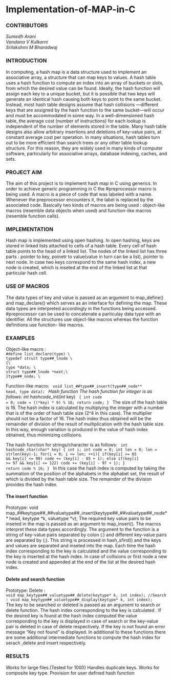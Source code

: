# Implementation-of-MAP-in-C

<h3>CONTRIBUTORS</h3>
<i>Sumedh Arani</i><br>
<i>Vandana V Kulkarni </i><br>
<i>Srilakshmi M Bharadwaj</i>

<h3>INTRODUCTION</h3>
In computing, a hash map is a data structure used to implement an associative array, a structure that can map keys to values. A hash table uses a hash function to compute an index into an array of buckets or slots, from which the desired value can be found.
Ideally, the hash function will assign each key to a unique bucket, but it is possible that two keys will generate an identical hash causing both keys to point to the same bucket. Instead, most hash table designs assume that hash collisions —different keys that are assigned by the hash function to the same bucket—will occur and must be accommodated in some way.
In a well-dimensioned hash table, the average cost (number of instructions) for each lookup is independent of the number of elements stored in the table. Many hash table designs also allow arbitrary insertions and deletions of key-value pairs, at constant average cost per operation.
In many situations, hash tables turn out to be more efficient than search trees or any other table lookup structure. For this reason, they are widely used in many kinds of computer software, particularly for associative arrays, database indexing, caches, and sets.
<h3>PROJECT AIM</h3>
The aim of this project is to implement hash map in C using generics. In order to achieve generic programming in C the #preprocessor macro is being used. A macro is a piece of code that was labeled with a name. Whenever the preprocessor encounters it, the label is replaced by the associated code. Basically two kinds of macros are being used : object-like macros
(resemble data objects when used) and function-like macros (resemble function calls).
 <h3>IMPLEMENTATION</h3>
Hash map is implemented using open hashing. In open hashing, keys are stored in linked lists attached to cells of a hash table. Every cell of hash table points to the head of a linked list. The nodes of the linked list has three parts : pointer to key, poinetr to value(value in turn can be a list), pointer to next node. In case two keys correspond to the same hash index, a new node is created, which is inseted at the end of the linked list at that particular hash cell.

<h3>USE OF MACROS</h3>
The data types of key and value is passed as an argument to map_define() and map_declare() which serves as an interface for defining the map. These data types are interpreted accordingly in the functions being accessed. #preprocessor can be used to concatenate a particulay data type with an identifier. All the structures use object-like macros whereas the function definitions use function- like macros.

<h3>EXAMPLES</h3>
Object-like macro : 
<code>
#define list_declare(type) \
typedef struct type##_lnode \
{\
type *data; \
struct type##_lnode *next;\
}type##_node; \
</code>

Function-like macro:
<code>
void list_##type##_insert(type##_node** head, type *data);
</code>
Hash function
The hash function for integer is as follows: int hashcode_int(int* key)
<code>
{
  int code = 0;
  code = ((*key) * 9) % 16;
  return code; 
}
</code>
The size of the hash table is 16. The hash index is calculated by multiplying the integer with a number that is of the order of hash table size (2^4 in this case). The multiplier should not be a factor of 16. The hash index thus obtained will be the remainder of division of the result of multiplication with the hash table size. In this way, enough variation is produced in the value of hash index obtained, thus minimizing collisions.

 The hash function for strings/character is as follows:
 <code>
int hashcode_char(char* key)
{
 int i;
 int code = 0;
 int len = 0;
 len = strlen(key)-1; for(i = 0; i <= len; ++i){
 if(key[i] >= 65 && key[i] <= 90) code += (key[i] - 65 + 1);
 else if(key[i] >= 97 && key[i] <= 122) code += (key[i] - 97 + 1);
 }
return code % 16; 
}
</code>
In this case the hash index is computed by taking the summation of the position of the alphabets in the alphabet set, the result of which is divided by the hash table size. The remainder of the division provides the hash index.

<h4>The insert function</h4>
Prototype:
void map_##keytype##_##valuetype##_insert(keytype##_##valuetype##_node** head, keytype *k, valuetype *v);
The required key value pairs to be inseted in the map is passed as an argument to map_insert(). The macros interpret these data types accordingly. The argument to the function is a string of key-value pairs separated by colon (:) and different key-value pairs are separated by (;). This string is processed in hash_sfind() and the keys and values are separated and inseted into the map. Each time the hash index corresponding to the key is calculated and the value corresponding to the key is inserted at the hash index. In case of collisions or
 first node a new node is created and appended at the end of the list at the desired hash index.

<h4>Delete and search function</h4>
Prototype:
Delete :
<code>
void map_keytype##_valuetype##_delete(keytype* k, int index); //Search : void map_keytype##_valuetype##_display(keytype* k, int index);
</code>
The key to be searched or deleted is passed as an argument to search or delete function. The hash index corresponding to the key is calculated . If the desired key is found at the hash index computed the value corresponding to the key is displayed in case of search or the key-value pair is deleted in case of delete respectively. If the key is not found an error message “Key not found” is displayed.
In additional to these functions there are some additional intermediate functions to compute the hash index for serach ,delete and insert respectively.

<h3>RESULTS</h3>
Works for large files.(Tested for 1000) Handles duplicate keys.
Works for composite key type. Provision for user defined hash function
